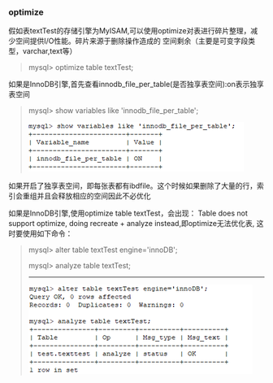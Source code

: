### optimize

假如表textTest的存储引擎为MyISAM,可以使用optimize对表进行碎片整理，减少空间提供I/O性能。碎片来源于删除操作造成的
空间剩余（主要是可变字段类型，varchar,text等）

> mysql> optimize table textTest;

如果是InnoDB引擎,首先查看innodb_file_per_table(是否独享表空间):on表示独享表空间

> mysql> show variables like 'innodb_file_per_table';
>
> ![image text](/img/1.png)

如果开启了独享表空间，即每张表都有ibdfile。这个时候如果删除了大量的行，索引会重组并且会释放相应的空间因此不必优化

如果是InnoDB引擎,使用optimize table textTest，会出现：
Table does not support optimize, doing recreate + analyze instead,即optimize无法优化表,
这时要使用如下命令：

>mysql> alter table textTest engine='innoDB';
>
>mysql> analyze table textTest;
>
>---
>![image text](/img/2.png)

